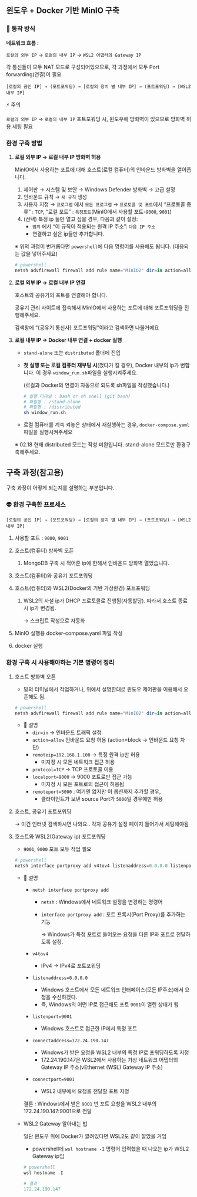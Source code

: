 ## 윈도우 + Docker 기반 MinIO 구축

### **📌 동작 방식**

**네트워크 흐름 :**

`로컬의 외부 IP` → `로컬의 내부 IP` → `WSL2 어댑터의 Gateway IP`

각 통신들이 모두 NAT 모드로 구성되어있으므로, 각 과정에서 모두 Port forwarding(연결)이 필요

```
[로컬의 공인 IP] → (포트포워딩) → [로컬의 장치 별 내부 IP] → (포트포워딩) → [WSL2 내부 IP]
```

⚡ 주의

`로컬의 외부 IP` → `로컬의 내부 IP` 포트포워딩 시, 윈도우에 방화벽이 있으므로 방화벽 허용 세팅 필요

### 환경 구축 방법

1. **로컬 외부 IP → 로컬 내부 IP 방화벽 허용**
    
    MinIO에서 사용하는 포트에 대해 호스트(로컬 컴퓨터)의 인바운드 방화벽을 열어줍니다. 
    
    1. 제어판 → 시스템 및 보안 → Windows Defender 방화벽 → 고급 설정
    2. 인바운드 규칙 → `새 규칙` 생성
    3. 사용자 지정 → `프로그램` 에서 `모든 프로그램` → `프로토콜 및 포트`에서 “프로토콜 종류” : `TCP`, “로컬 포트” : `특정포트`(MinIO에서 사용할 포트-`9000`, `9001`) 
    4. (선택) 특정 ip 들만 열고 싶을 경우, 다음과 같이 설정:
        - `범위` 에서 “이 규칙이 적용되는 원격 IP 주소”: `다음 IP 주소`
        - 연결하고 싶은 ip들만 추가합니다.
    
    ※ 위의 과정이 번거롭다면 `powershell`에 다음 명령어를 사용해도 됩니다. (대응되는 값을 넣어주세요)
    
    ```powershell
    # powershell
    netsh advfirewall firewall add rule name="MinIO2" dir=in action=allow protocol=TCP localport=9000,9001 remoteip=59.12.196.198,**211.114.197.134,**61.82.47.18
    ```
    
2. **로컬 외부 IP → 로컬 내부 IP 연결**
    
    호스트와 공유기의 포트를 연결해야 합니다. 
    
    공유기 관리 사이트에 접속해서 MinIO에서 사용하는 포트에 대해 포트포워딩을 진행해주세요. 
    
    검색창에 “{공유기 통신사} 포트포워딩”이라고 검색하면 나올거에요
    
3. **로컬 내부 IP → Docker 내부 연결 + docker 실행**
    - `stand-alone` 또는 `distributed` 폴더에 진입
    - **첫 실행 또는 로컬 컴퓨터 재부팅 시**(껐다가 킬 경우), Docker 내부의 ip가 변합니다. 이 경우 `window_run.sh`파일을 실행시켜주세요.
        
        (로컬과 Docker의 연결이 자동으로 되도록 sh파일을 작성했습니다.)
        
        ```bash
        # 실행 터미널 : bash or sh shell (git bash)
        # 파일명 : /stand-alone
        # 파일명 : /distributed
        sh window_run.sh
        ```
        
    - 로컬 컴퓨터를 계속 켜놓은 상태에서 재실행하는 경우, `docker-compose.yaml`파일을 실행시켜주세요
    
    ※ 02.18 현재 distributed 모드는 작성 미완입니다. stand-alone 모드로만 환경구축해주세요. 
    

## 구축 과정(참고용)

구축 과정이 어떻게 되는지를 설명하는 부분입니다.

### 👽 환경 구축한 프로세스

```
[로컬의 공인 IP] → (포트포워딩) → [로컬의 장치 별 내부 IP] → (포트포워딩) → [WSL2 내부 IP]
```

1. 사용할 포트 : `9000`, `9001`
2. 호스트(컴퓨터) 방화벽 오픈
    1. MongoDB 구축 시 적어준 ip에 한해서 인바운드 방화벽 열었습니다.
3. 호스트(컴퓨터)와 공유기 포트포워딩
4. 호스트(컴퓨터)와 WSL2(Docker의 기반 가상환경) 포트포워딩
    1. WSL2의 사설 ip가 DHCP 프로토콜로 진행됨(자동할당). 따라서 호스트 종료 시 ip가 변경됨. 
        
        → 스크립트 작성으로 자동화 
        
5. MinIO 실행용 docker-compose.yaml 파일 작성
6. docker 실행

### 환경 구축 시 사용해야하는 기본 명령어 정리

1. 호스트 방화벽 오픈
   - 밑의 터미널에서 작업하거나, 위에서 설명한대로 윈도우 제어판을 이용해서 오픈해도 됨.
    
    ```powershell
    # powershell
    netsh advfirewall firewall add rule name="MinIO2" dir=in action=allow protocol=TCP localport=9000,9001 remoteip=59.12.196.198,*211.114.197.134,*61.82.47.18
    ```
    
    - 📢 설명
        - `dir=in` → 인바운드 트래픽 설정
        - `action=allow` 인바운드 요청 허용 (action=block → 인바운드 요청 차단)
        - `remoteip=192.168.1.100` → 특정 원격 ip만 허용
            - 미지정 시 모든 네트워크 접근 허용
        - `protocol=TCP` → TCP 프로토콜 이용
        - `localport=9000` → 9000 포트로만 접근 가능
            - 미지정 시 모든 포트로의 접근이 허용됨
        - `remoteport=5000` : 여기엔 없지만 이 옵션까지 추가할 경우,
            - 클라이언트가 보낸 source Port가 `5000`일 경우에만 허용
3. 호스트, 공유기 포트포워딩
    
    → 이건 인터넷 검색하시면 나와요.. 각자 공유기 설정 페이지 들어가서 세팅해야됨
    
4. 호스트와 WSL2(Gateway ip) 포트포워딩
    - `9001`, `9000` 포트 모두 작업 필요
    
    ```powershell
    # powershell
    netsh interface portproxy add v4tov4 listenaddress=0.0.0.0 listenport=9001 connectaddress=172.24.190.147 connectport=9001
    ```
    
    - 📢 설명
        - `netsh interface portproxy add`
            - `netsh` : Windows에서 네트워크 설정을 변경하는 명령어
            - `interface portproxy add` : 포트 프록시(Port Proxy)를 추가하는 기능
                
                → Windows가 특정 포트로 들어오는 요청을 다른 IP와 포트로 전달하도록 설정.
                
        - `v4tov4`
            - IPv4 → IPv4로 포트포워딩
        - `listenaddress=0.0.0.0`
            - Windows 호스트에서 모든 네트워크 인터페이스(모든 IP주소)에서 요청을 수신하겠다.
            - 즉, Windows의 어떤 IP로 접근해도 포트 `9001`이 열린 상태가 됨
        - `listenport=9001`
            - Windows 호스트로 접근한 IP에서 특정 포트
        - `connectaddress=172.24.190.147`
            - Windows가 받은 요청을 WSL2 내부의 특정 IP로 포워딩하도록 지정
            - 172.24.190.147은 WSL2에서 사용하는 가상 네트워크 어댑터의 Gateway IP 주소(vEthernet (WSL)  Gateway IP 주소)
        - `connectport=9001`
            - WSL2 내부에서 요청을 전달할 포트 지정
        
        결론 : Windows에서 받은 `9001` 번 포트 요청을 WSL2 내부의 172.24.190.147:9001으로 전달
        
    - WSL2 Gateway 알아내는 법
        
        일단 윈도우 위에 Docker가 깔려있다면 WSL2도 같이 깔았을 거임
        
        - powershell에  `wsl hostname -I` 명령어 입력했을 때 나오는 ip가 WSL2 Gateway ip임
        
        ```powershell
        # powershell
        wsl hostname -I
        
        # 결과
        172.24.190.147
        ```
